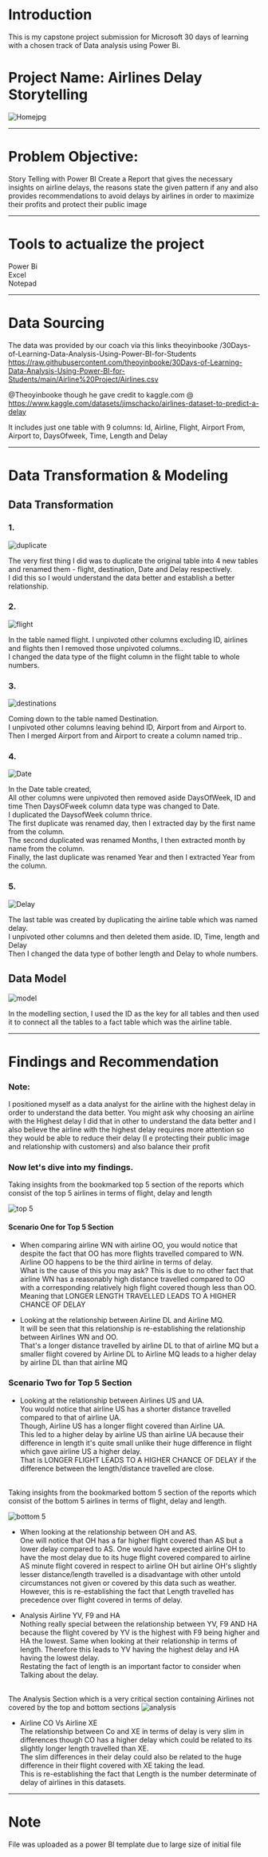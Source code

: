 
 
 
# Introduction
This is my capstone project submission for Microsoft 30 days of learning with a chosen track of Data analysis using Power Bi.


# Project Name: Airlines Delay Storytelling

![Homejpg](https://user-images.githubusercontent.com/92920156/177653080-fb93b348-cb45-43e6-81f4-b563eb5564c5.jpg)

---
# Problem Objective:   
Story Telling with Power BI
Create a Report that gives the necessary insights on airline delays, the reasons state the given pattern if any and also provides recommendations to avoid delays by airlines in order to maximize their profits and protect their public image



---

# Tools to actualize the project

Power Bi<br>
Excel<br>
Notepad<br>

---
# Data Sourcing

The data was provided by our coach via this links 
theoyinbooke /30Days-of-Learning-Data-Analysis-Using-Power-BI-for-Students
https://raw.githubusercontent.com/theoyinbooke/30Days-of-Learning-Data-Analysis-Using-Power-BI-for-Students/main/Airline%20Project/Airlines.csv

@Theoyinbooke though he gave credit to kaggle.com @ https://www.kaggle.com/datasets/jimschacko/airlines-dataset-to-predict-a-delay

It includes just one table with 9 columns: Id, Airline, Flight, Airport From, Airport to, DaysOfweek, Time, Length and Delay


---

# Data Transformation & Modeling

## Data Transformation

### 1.
![duplicate](https://user-images.githubusercontent.com/92920156/179702740-c163641b-ac54-408a-a314-d4c3a3b560d7.jpg)


The very first thing I did was to duplicate the original table into 4 new tables and renamed them - flight, destination, Date and Delay respectively.<br>
I did this so I would understand the data better and establish a better relationship. <br>

### 2.
![flight](https://user-images.githubusercontent.com/92920156/179702981-897bcc4c-09e4-4f10-bcb3-5c809df3b02b.jpg)

In the table named flight. I unpivoted other columns excluding ID, airlines and flights then I removed those unpivoted columns..<br>
I changed the data type of the flight column in the flight table to whole numbers.

### 3.
![destinations](https://user-images.githubusercontent.com/92920156/179703190-87af8832-108a-45de-be85-3f2edf3ec712.jpg)

Coming down to the table named Destination. <br>
I unpivoted other columns leaving behind ID, Airport from and Airport to.<br>
Then I merged Airport from and Airport to create a column named trip..<br>

### 4.
![Date](https://user-images.githubusercontent.com/92920156/179703333-dd098f74-026a-4f03-ae44-fd8f0c621b0b.jpg)

In the Date table created, <br>
All other columns were unpivoted then removed aside DaysOfWeek, ID and time 
Then DaysOFweek column data type was changed to Date.<br>
I duplicated the DaysofWeek column thrice.<br>
The first duplicate was renamed day, then I extracted day by the first name from the column.<br>
The second duplicated was renamed Months, I then extracted month by name from the column.<br>
Finally, the last duplicate was renamed Year and then I extracted Year from the column.<br>


### 5.
![Delay](https://user-images.githubusercontent.com/92920156/179704129-404a99d3-cace-4b94-ba2f-42af6f687114.jpg)

The last table was created by duplicating the airline table which was named delay.<br>
I unpivoted other columns and then deleted them aside. ID, Time, length and Delay<br>
Then I changed the data type of bother length and Delay to whole numbers.<br>



## Data Model

![model](https://user-images.githubusercontent.com/92920156/179704928-a132b883-63e5-4b9d-84be-93731c79d634.jpg)

In the modelling section, I used the ID as the key for all tables and then used it to connect all the tables to a fact table which was the airline table.

---

# Findings and Recommendation

### Note: 

I positioned myself as a data analyst for the airline with the highest delay in order to understand the data better.
You might ask why choosing an airline with the
Highest delay I did that in other to understand the data better and I also believe the airline with the highest delay requires more attention so they would be able to reduce their delay (I e protecting their public image and relationship with customers) and also balance their profit


### Now let's dive into my findings.

Taking insights from the bookmarked top 5 section of the reports which consist of the top 5 airlines in terms of flight, delay and length

![top 5](https://user-images.githubusercontent.com/92920156/179706456-9937055c-35b7-45ec-932d-e11a56b1be34.jpg)

#### Scenario One for Top 5 Section

* When comparing airline WN with airline OO, you would notice that despite the fact that OO has more flights travelled compared to WN. Airline OO happens to be the third airline in terms of delay.<br>
What is the cause of this you may ask? This is due to no other fact that airline WN has a reasonably high distance travelled compared to OO with a corresponding relatively high flight covered though less than OO. <br>
Meaning that LONGER LENGTH TRAVELLED LEADS TO A HIGHER CHANCE OF DELAY

* Looking at the relationship between Airline DL and Airline MQ.<br>
It will be seen that this relationship is re-establishing the relationship between Airlines WN and OO. <br>
That's a longer distance travelled by airline DL to that of airline MQ but a smaller flight covered by Airline DL to Airline MQ leads to a higher delay by airline DL than that airline MQ

### Scenario Two for Top 5 Section

* Looking at the relationship between Airlines US and UA.<br>
You would notice that airline US has a shorter distance travelled compared to that of airline UA.<br>
Though, Airline US has a longer flight covered than Airline UA.<br>
This led to a higher delay by airline US than airline UA because their difference in length it's quite small unlike their huge difference in flight which gave airline US a higher delay.<br>
That is LONGER FLIGHT LEADS TO A HIGHER CHANCE OF DELAY if the difference between the length/distance travelled are close. <br> <br>


Taking insights from the bookmarked bottom 5 section of the reports which consist of the bottom 5 airlines in terms of flight, delay and length.

![bottom 5](https://user-images.githubusercontent.com/92920156/179707977-b188012f-cd57-417f-9e80-7d8dcf2ea15d.jpg)

* When looking at the relationship between OH and AS.<br>
One will notice that OH has a far higher flight covered than AS but a lower delay compared to AS. 
One would have expected airline OH to have the most delay due to its huge flight covered compared to airline AS minute flight covered in respect to airline OH but airline OH's slightly lesser distance/length travelled is a disadvantage with other untold circumstances not given or covered by this data such as weather. <br>
However, this is re-establishing the fact that Length travelled has precedence over flight covered in terms of delay.

* Analysis Airline YV, F9 and HA <br>
Nothing really special between the relationship between YV, F9 AND HA because the flight covered by YV is the highest with F9 being higher and HA the lowest. Same when looking at their relationship in terms of length. Therefore this leads to YV having the highest delay and HA having the lowest delay. <br>
Restating the fact of length is an important factor to consider when Talking about the delay. <br> <br>

The Analysis Section which is a very critical section containing Airlines not covered by the top and bottom sections
![analysis](https://user-images.githubusercontent.com/92920156/179708893-79bc8312-5b1f-43a6-b5e7-5ce0471052fe.jpg)

* Airline CO Vs Airline XE <br>
The relationship between Co and XE in terms of delay is very slim in differences though CO has a higher delay which could be related to its slightly longer length travelled than XE. <br> 
The slim differences in their delay could also be related to the huge difference in their flight covered with XE taking the lead. <br>
This is re-establishing the fact that Length is the number determinate of delay of airlines in this datasets. <br>











---
# Note
File was uploaded as a power BI template due to large size of initial file
